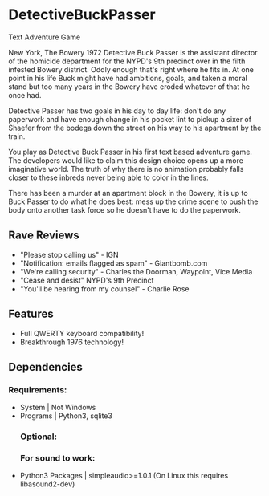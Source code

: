 # DetectiveBuckPasser
Text Adventure Game
<p>
New York, The Bowery 1972
Detective Buck Passer is the assistant director of the homicide department for the NYPD's 9th precinct over in the filth infested Bowery district. Oddly enough that's right where he fits in. At one point in his life Buck might have had ambitions, goals, and taken a moral stand but too many years in the Bowery have eroded whatever of that he once had.
</p>
<p>
Detective Passer has two goals in his day to day life: don't do any paperwork and have enough change in his pocket lint to pickup a sixer of Shaefer from the bodega down the street on his way to his apartment by the train.
</p>
<p>
You play as Detective Buck Passer in his first text based adventure game. The developers would like to claim this design choice opens up a more imaginative world. The truth of why there is no animation probably falls closer to these inbreds never being able to color in the lines.
</p>
<p>
There has been a murder at an apartment block in the Bowery, it is up to Buck Passer to do what he does best: mess up the crime scene to push the body onto another task force so he doesn't have to do the paperwork.
</p>

<h2><b>Rave Reviews</b></h2>
<ul>
<li>"Please stop calling us" - IGN</li>

<li>"Notification: emails flagged as spam" - Giantbomb.com</li>

<li>"We're calling security" - Charles the Doorman, Waypoint, Vice Media</li>

<li>"Cease and desist" NYPD's 9th Precinct</li>

<li>"You'll be hearing from my counsel" - Charlie Rose</li>
</ul>


<h2><b>Features</b></h2>

<ul>
<li> Full QWERTY keyboard compatibility! </li>

<li> Breakthrough 1976 technology! </li>
</ul>



<h2><b>Dependencies</b></h2>

<h3>Requirements:</h3>
<ul>
<li>System			 | Not Windows</li>

<li>Programs 		 | Python3, sqlite3</li>

<h3>Optional:</b>

<h3>For sound to work:</h3>

<li>Python3 Packages | simpleaudio>=1.0.1 (On Linux this requires libasound2-dev)</li>
